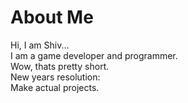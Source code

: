 # About Me
Hi, I am Shiv...</br>
I am a game developer and programmer.</br>
Wow, thats pretty short.</br>
New years resolution:</br>
Make actual projects.
